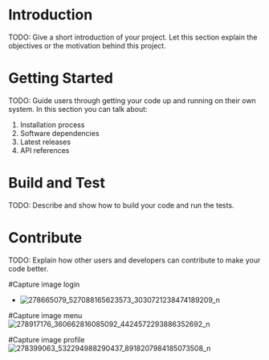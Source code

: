 # Introduction 
TODO: Give a short introduction of your project. Let this section explain the objectives or the motivation behind this project. 

# Getting Started
TODO: Guide users through getting your code up and running on their own system. In this section you can talk about:
1.	Installation process
2.	Software dependencies
3.	Latest releases
4.	API references

# Build and Test
TODO: Describe and show how to build your code and run the tests. 

# Contribute
TODO: Explain how other users and developers can contribute to make your code better. 

#Capture image login
- ![278665079_527088165623573_3030721238474189209_n](https://user-images.githubusercontent.com/71718717/165627989-3ef992d3-3cbd-4365-a9ba-7119b83cbb98.jpg)

#Capture image menu
![278917176_360662816085092_4424572293886352692_n](https://user-images.githubusercontent.com/71718717/165628108-fe643960-8068-443c-8390-99260a86a533.jpg)

#Capture image profile
![278399063_532294988290437_8918207984185073508_n](https://user-images.githubusercontent.com/71718717/165628138-f6144fd8-173f-4082-9a01-d3857dea50bc.jpg)
